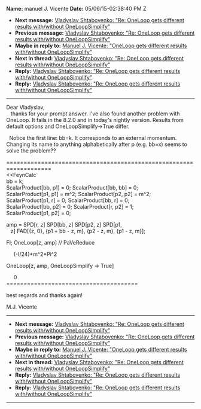 **Name:** manuel J. Vicente
**Date:** 05/06/15-02:38:40 PM Z

  - **Next message:** [Vladyslav Shtabovenko: "Re: OneLoop gets
    different results with/without OneLoopSimplify"](0891.html)
  - **Previous message:** [Vladyslav Shtabovenko: "Re: OneLoop gets
    different results with/without OneLoopSimplify"](0889.html)
  - **Maybe in reply to:** [Manuel J. Vicente: "OneLoop gets different
    results with/without OneLoopSimplify"](0888.html)
  - **Next in thread:** [Vladyslav Shtabovenko: "Re: OneLoop gets
    different results with/without OneLoopSimplify"](0891.html)
  - **Reply:** [Vladyslav Shtabovenko: "Re: OneLoop gets different
    results with/without OneLoopSimplify"](0891.html)
  - **Reply:** [Vladyslav Shtabovenko: "Re: OneLoop gets different
    results with/without OneLoopSimplify"](0897.html)

-----

Dear Vladyslav,  
   thanks for your prompt answer. I've also found another problem with
OneLoop. It fails in the 8.2.0 and in today's nightly version. Results
from default options and OneLoopSimplify-\>True differ.  

  Notice the first line: bb=k. It corresponds to an external momentum.
Changing its name to anything alphabetically after p (e.g. bb=x) seems
to solve the problem??  

\===================================================================  
<<FeynCalc\`  
bb = k;  
ScalarProduct[bb, p1] = 0; ScalarProduct[bb, bb] = 0;  
ScalarProduct[p1, p1] = m^2; ScalarProduct[p2, p2] =
m^2;  
ScalarProduct[p1, r] = 0; ScalarProduct[bb, r] = 0;  
ScalarProduct[bb, p2] = 0; ScalarProduct[r, p2] = 1;  
ScalarProduct[p1, p2] = 0;  

amp = SPD[r, z] SPD[bb, z] SPD[p2, z]
SPD[p1,  
   z] FAD[{z, 0}, {p1 + bb - z, m}, {p2 - z, m}, {p1 - z,
m}];  

FI; OneLoop[z, amp] // PaVeReduce  

     (-I/24)\*m^2\*Pi^2  

OneLoop[z, amp, OneLoopSimplify -\> True]  

     0  
\======================================  

best regards and thanks again\!  

M.J. Vicente  

-----

  - **Next message:** [Vladyslav Shtabovenko: "Re: OneLoop gets
    different results with/without OneLoopSimplify"](0891.html)
  - **Previous message:** [Vladyslav Shtabovenko: "Re: OneLoop gets
    different results with/without OneLoopSimplify"](0889.html)
  - **Maybe in reply to:** [Manuel J. Vicente: "OneLoop gets different
    results with/without OneLoopSimplify"](0888.html)
  - **Next in thread:** [Vladyslav Shtabovenko: "Re: OneLoop gets
    different results with/without OneLoopSimplify"](0891.html)
  - **Reply:** [Vladyslav Shtabovenko: "Re: OneLoop gets different
    results with/without OneLoopSimplify"](0891.html)
  - **Reply:** [Vladyslav Shtabovenko: "Re: OneLoop gets different
    results with/without OneLoopSimplify"](0897.html)

-----

